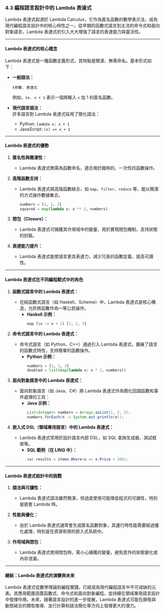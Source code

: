 ### 4.3 編程語言設計中的 Lambda 表達式  

Lambda 表達式起源於 Lambda Calculus，它作為匿名函數的數學表示法，成為現代編程語言設計中的核心特性之一。從早期的函數式語言到主流的命令式和面向對象語言，Lambda 表達式的引入大大增強了語言的表達能力與靈活性。  

---

#### **Lambda 表達式的核心概念**  

Lambda 表達式是一種函數定義形式，其特點是簡潔、無需命名。基本形式如下：  

- **一般語法：**  
  ```
  λ參數. 表達式
  ```
  例如，`λx. x + 1` 表示一個將輸入 `x` 加 1 的匿名函數。  

- **現代語言語法：**  
  許多語言對 Lambda 表達式採用了簡化語法：  
  - Python: `lambda x: x + 1`  
  - JavaScript: `(x) => x + 1`  

---

#### **Lambda 表達式的優勢**  

1. **匿名性與簡潔性：**  
   - Lambda 表達式無需為函數命名，適合用於臨時的、一次性的函數操作。  

2. **高階函數支持：**  
   - Lambda 表達式與高階函數結合，如 `map`、`filter`、`reduce` 等，能以簡潔的方式操作數據集合。  
     ```python
     numbers = [1, 2, 3]
     squared = map(lambda x: x ** 2, numbers)
     ```

3. **閉包（Closure）：**  
   - Lambda 表達式可捕獲其作用域中的變量，用於實現閉包機制，支持狀態的封裝。  

4. **表達能力提升：**  
   - Lambda 表達式能使語言更具表達力，減少冗長的函數定義，提高可讀性。  

---

#### **Lambda 表達式在不同編程範式中的角色**  

1. **函數式語言中的 Lambda 表達式：**  
   - 在純函數式語言（如 Haskell、Scheme）中，Lambda 表達式是核心構造，允許將函數作為一等公民操作。  
     - **Haskell 示例：**
       ```haskell
       map (\x -> x + 1) [1, 2, 3]
       ```

2. **命令式語言中的 Lambda 表達式：**  
   - 命令式語言（如 Python、C++）通過引入 Lambda 表達式，擴展了語言的函數式特性，支持簡單的函數操作。  
     - **Python 示例：**
       ```python
       numbers = [1, 2, 3]
       doubled = list(map(lambda x: x * 2, numbers))
       ```

3. **面向對象語言中的 Lambda 表達式：**  
   - 面向對象語言（如 Java、C#）將 Lambda 表達式作為簡化回調函數和事件處理的工具：  
     - **Java 示例：**
       ```java
       List<Integer> numbers = Arrays.asList(1, 2, 3);
       numbers.forEach(n -> System.out.println(n));
       ```

4. **嵌入式 DSL（領域專用語言）中的 Lambda 表達式：**  
   - Lambda 表達式常用於設計語言內部 DSL，如 SQL 查詢生成器、測試框架等。  
     - **SQL 範例（在 LINQ 中）：**
       ```csharp
       var results = items.Where(x => x.Price > 100);
       ```

---

#### **Lambda 表達式設計中的挑戰**  

1. **語法與可讀性：**  
   - Lambda 表達式語法雖然簡潔，但過度使用可能降低程式的可讀性，特別是嵌套 Lambda 時。  

2. **性能與優化：**  
   - 由於 Lambda 表達式通常會生成匿名函數對象，其運行時性能需要經過優化處理，特別是在資源有限的嵌入式系統中。  

3. **作用域與閉包：**  
   - Lambda 表達式使用閉包時，需小心捕獲的變量，避免意外的狀態變化或內存泄漏。  

---

#### **總結：Lambda 表達式的演變與未來**  

Lambda 表達式從數學理論到編程實踐，已經成為現代編程語言中不可或缺的元素。其應用範圍涵蓋函數式、命令式和面向對象編程，並持續在領域專用語言設計中發揮作用。未來，隨著語言設計的進一步發展，Lambda 表達式可能在靜態與動態結合的類型推導、並行計算和語法簡化等方向上發揮更大的潛力。